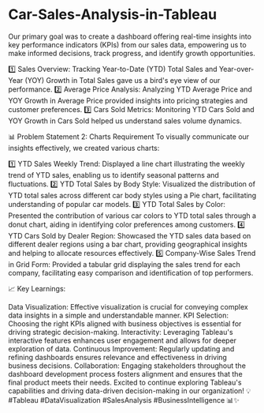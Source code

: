 # Car-Sales-Analysis-in-Tableau
Our primary goal was to create a dashboard offering real-time insights into key performance indicators (KPIs) from our sales data, empowering us to make informed decisions, track progress, and identify growth opportunities.

1️⃣ Sales Overview: Tracking Year-to-Date (YTD) Total Sales and Year-over-Year (YOY) Growth in Total Sales gave us a bird's eye view of our performance.
2️⃣ Average Price Analysis: Analyzing YTD Average Price and YOY Growth in Average Price provided insights into pricing strategies and customer preferences.
3️⃣ Cars Sold Metrics: Monitoring YTD Cars Sold and YOY Growth in Cars Sold helped us understand sales volume dynamics.

📊 Problem Statement 2: Charts Requirement
To visually communicate our insights effectively, we created various charts:

1️⃣ YTD Sales Weekly Trend: Displayed a line chart illustrating the weekly trend of YTD sales, enabling us to identify seasonal patterns and fluctuations.
2️⃣ YTD Total Sales by Body Style: Visualized the distribution of YTD total sales across different car body styles using a Pie chart, facilitating understanding of popular car models.
3️⃣ YTD Total Sales by Color: Presented the contribution of various car colors to YTD total sales through a donut chart, aiding in identifying color preferences among customers.
4️⃣ YTD Cars Sold by Dealer Region: Showcased the YTD sales data based on different dealer regions using a bar chart, providing geographical insights and helping to allocate resources effectively.
5️⃣ Company-Wise Sales Trend in Grid Form: Provided a tabular grid displaying the sales trend for each company, facilitating easy comparison and identification of top performers.

📈 Key Learnings:

Data Visualization: Effective visualization is crucial for conveying complex data insights in a simple and understandable manner.
KPI Selection: Choosing the right KPIs aligned with business objectives is essential for driving strategic decision-making.
Interactivity: Leveraging Tableau's interactive features enhances user engagement and allows for deeper exploration of data.
Continuous Improvement: Regularly updating and refining dashboards ensures relevance and effectiveness in driving business decisions.
Collaboration: Engaging stakeholders throughout the dashboard development process fosters alignment and ensures that the final product meets their needs.
Excited to continue exploring Tableau's capabilities and driving data-driven decision-making in our organization! 💡 #Tableau #DataVisualization #SalesAnalysis #BusinessIntelligence 📊✨
